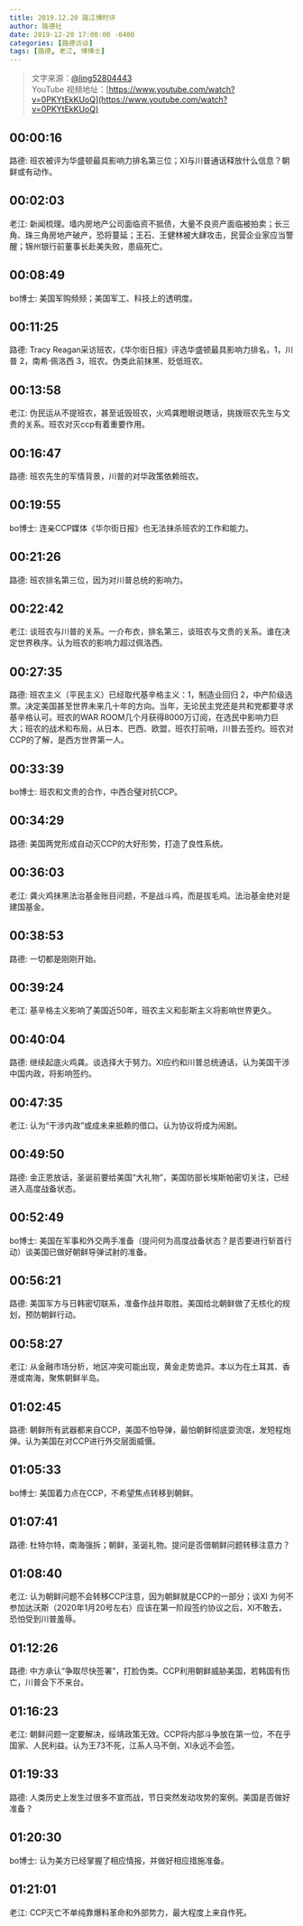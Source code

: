 ```yaml
---
title: 2019.12.20 路江博时评
author: 路德社
date: 2019-12-20 17:00:00 -0400
categories: [路德访谈]
tags: [路德, 老江, 博博士]
---
```


> 文字来源：[@ling52804443](https://twitter.com/ling52804443)  
> YouTube 视频地址：[https://www.youtube.com/watch?v=0PKYtEkKUoQ](https://www.youtube.com/watch?v=0PKYtEkKUoQ)

## 00:00:16

路德: 班农被评为华盛顿最具影响力排名第三位；XI与川普通话释放什么信息？朝鲜或有动作。

## 00:02:03

老江: 新闻梳理。墙内房地产公司面临资不抵债，大量不良资产面临被拍卖；长三角、珠三角房地产破产，恐将蔓延；王石、王健林被大肆攻击，民营企业家应当警醒；锦州银行前董事长赴美失败，患癌死亡。

## 00:08:49

bo博士: 美国军购频频；美国军工、科技上的透明度。

## 00:11:25

路德: Tracy Reagan采访班农，《华尔街日报》评选华盛顿最具影响力排名，1，川普 2，南希·佩洛西 3，班农。伪类此前抹黑、贬低班农。

## 00:13:58

老江: 伪民运从不提班农，甚至诋毁班农，火鸡龚瞪眼说瞎话，挑拨班农先生与文贵的关系。班农对灭ccp有着重要作用。

## 00:16:47

路德: 班农先生的军情背景，川普的对华政策依赖班农。

## 00:19:55

bo博士: 连亲CCP媒体《华尔街日报》也无法抹杀班农的工作和能力。

## 00:21:26

路德: 班农排名第三位，因为对川普总统的影响力。

## 00:22:42

老江: 谈班农与川普的关系。一介布衣，排名第三，谈班农与文贵的关系。谁在决定世界秩序。认为班农的影响力超过佩洛西。

## 00:27:35

路德: 班农主义（平民主义）已经取代基辛格主义：1，制造业回归 2，中产阶级选票。决定美国甚至世界未来几十年的方向。当年，无论民主党还是共和党都要寻求基辛格认可。班农的WAR ROOM几个月获得8000万订阅，在选民中影响力巨大；班农的战术和布局，从日本、巴西、欧盟，班农打前哨，川普去签约。班农对CCP的了解，是西方世界第一人。

## 00:33:39

bo博士: 班农和文贵的合作，中西合璧对抗CCP。

## 00:34:29

路德: 美国两党形成自动灭CCP的大好形势，打造了良性系统。

## 00:36:03

老江: 龚火鸡抹黑法治基金账目问题，不是战斗鸡，而是拔毛鸡。法治基金绝对是建国基金。

## 00:38:53

路德: 一切都是刚刚开始。

## 00:39:24

老江: 基辛格主义影响了美国近50年，班农主义和彭斯主义将影响世界更久。

## 00:40:04

路德: 继续起底火鸡龚。谈选择大于努力。XI应约和川普总统通话，认为美国干涉中国内政，将影响签约。

## 00:47:35

老江: 认为“干涉内政”或成未来抵赖的借口。认为协议将成为闹剧。

## 00:49:50

路德: 金正恩放话，圣诞前要给美国“大礼物”，美国防部长埃斯帕密切关注，已经进入高度战备状态。

## 00:52:49

bo博士: 美国在军事和外交两手准备（提问何为高度战备状态？是否要进行斩首行动）谈美国已做好朝鲜导弹试射的准备。

## 00:56:21

路德: 美国军方与日韩密切联系，准备作战并取胜。美国给北朝鲜做了无核化的规划，预防朝鲜行动。

## 00:58:27

老江: 从金融市场分析，地区冲突可能出现，黄金走势诡异。本以为在土耳其、香港或南海，聚焦朝鲜半岛。

## 01:02:45

路德: 朝鲜所有武器都来自CCP，美国不怕导弹，最怕朝鲜彻底耍流氓，发短程炮弹。认为美国在对CCP进行外交层面威慑。

## 01:05:33

bo博士: 美国着力点在CCP，不希望焦点转移到朝鲜。

## 01:07:41

路德: 杜特尔特，南海强拆；朝鲜，圣诞礼物。提问是否借朝鲜问题转移注意力？

## 01:08:40

老江: 认为朝鲜问题不会转移CCP注意，因为朝鲜就是CCP的一部分；谈XI 为何不参加达沃斯（2020年1月20号左右）应该在第一阶段签约协议之后，XI不敢去，恐怕受到川普羞辱。

## 01:12:26

路德: 中方承认“争取尽快签署”，打脸伪类。CCP利用朝鲜威胁美国，若韩国有伤亡，川普会下不来台。

## 01:16:23

老江: 朝鲜问题一定要解决，绥靖政策无效。CCP将内部斗争放在第一位，不在乎国家、人民利益。认为王73不死，江系人马不倒，XI永远不会签。

## 01:19:33

路德: 人类历史上发生过很多不宣而战，节日突然发动攻势的案例。美国是否做好准备？

## 01:20:30

bo博士: 认为美方已经掌握了相应情报，并做好相应措施准备。

## 01:21:01

老江: CCP灭亡不单纯靠爆料革命和外部势力，最大程度上来自作死。
